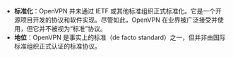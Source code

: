 - **标准化**：OpenVPN 并未通过 IETF 或其他标准组织正式标准化。它是一个开源项目开发的协议和软件实现。尽管如此，OpenVPN 在业界被广泛接受并使用，但它并不被视为“标准”协议。
- **地位**：OpenVPN 是事实上的标准（de facto standard）之一，但并非由国际标准组织正式认证的标准协议。